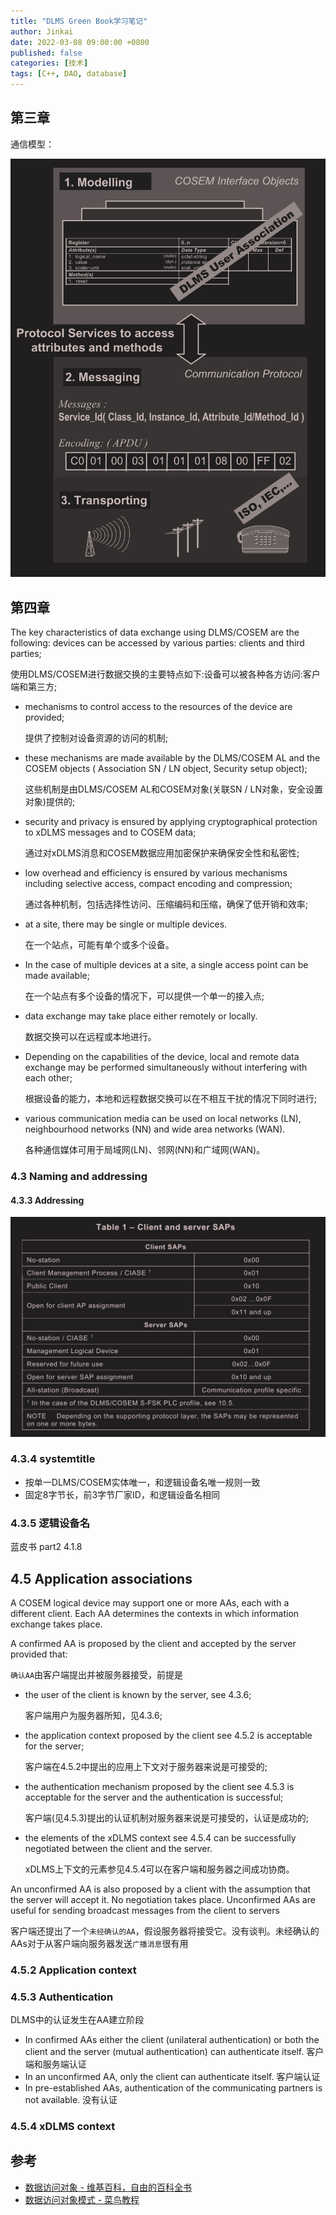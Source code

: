 ```yaml
---
title: "DLMS Green Book学习笔记"
author: Jinkai
date: 2022-03-08 09:00:00 +0800
published: false
categories: [技术]
tags: [C++, DAO, database]
---
```


## 第三章

通信模型：

![comm-module](/assets/img/2022-03-17-dlms-green-1/DLMS1.png)

## 第四章

The key characteristics of data exchange using DLMS/COSEM are the following: devices can be accessed by various parties: clients and third parties;

使用DLMS/COSEM进行数据交换的主要特点如下:设备可以被各种各方访问:客户端和第三方;

- mechanisms to control access to the resources of the device are provided;

    提供了控制对设备资源的访问的机制;

- these mechanisms are made available by the DLMS/COSEM AL and the COSEM objects ( Association SN / LN object, Security setup object);

    这些机制是由DLMS/COSEM AL和COSEM对象(关联SN / LN对象，安全设置对象)提供的;

- security and privacy is ensured by applying cryptographical protection to xDLMS messages and to COSEM data;

    通过对xDLMS消息和COSEM数据应用加密保护来确保安全性和私密性;

- low overhead and efficiency is ensured by various mechanisms including selective access, compact encoding and compression;

    通过各种机制，包括选择性访问、压缩编码和压缩，确保了低开销和效率;

- at a site, there may be single or multiple devices.

    在一个站点，可能有单个或多个设备。

- In the case of multiple devices at a site, a single access point can be made available;

    在一个站点有多个设备的情况下，可以提供一个单一的接入点;

- data exchange may take place either remotely or locally.

    数据交换可以在远程或本地进行。

- Depending on the capabilities of the device, local and remote data exchange may be performed simultaneously without interfering with each other;

    根据设备的能力，本地和远程数据交换可以在不相互干扰的情况下同时进行;

- various communication media can be used on local networks (LN), neighbourhood networks (NN) and wide area networks (WAN).

    各种通信媒体可用于局域网(LN)、邻网(NN)和广域网(WAN)。

### 4.3 Naming and addressing

#### 4.3.3 Addressing

![comm-module](/assets/img/2022-03-17-dlms-green-1/sap.jpg)

### 4.3.4 systemtitle

- 按单一DLMS/COSEM实体唯一，和逻辑设备名唯一规则一致
- 固定8字节长，前3字节厂家ID，和逻辑设备名相同

### 4.3.5 逻辑设备名

蓝皮书 part2 4.1.8

## 4.5 Application associations

A COSEM logical device may support one or more AAs, each with a different client. Each AA determines the contexts in which information exchange takes place.

A confirmed AA is proposed by the client and accepted by the server provided that:

`确认AA`由客户端提出并被服务器接受，前提是

- the user of the client is known by the server, see 4.3.6;

    客户端用户为服务器所知，见4.3.6;

- the application context proposed by the client see 4.5.2 is acceptable for the server;

    客户端在4.5.2中提出的应用上下文对于服务器来说是可接受的;

- the authentication mechanism proposed by the client see 4.5.3 is acceptable for the server and the authentication is successful;

    客户端(见4.5.3)提出的认证机制对服务器来说是可接受的，认证是成功的;

- the elements of the xDLMS context see 4.5.4 can be successfully negotiated between the client and the server.

    xDLMS上下文的元素参见4.5.4可以在客户端和服务器之间成功协商。

An unconfirmed AA is also proposed by a client with the assumption that the server will accept it. No negotiation takes place. Unconfirmed AAs are useful for sending broadcast messages from the client to servers

客户端还提出了一个`未经确认的AA`，假设服务器将接受它。没有谈判。未经确认的AAs对于从客户端向服务器发送`广播消息`很有用

### 4.5.2 Application context

### 4.5.3 Authentication

DLMS中的认证发生在AA建立阶段

- In confirmed AAs either the client (unilateral authentication) or both the client and the server (mutual authentication) can authenticate itself.
    客户端和服务端认证
- In an unconfirmed AA, only the client can authenticate itself.
    客户端认证
- In pre-established AAs, authentication of the communicating partners is not available.
    没有认证

### 4.5.4 xDLMS context



## 参考

- [数据访问对象 - 维基百科，自由的百科全书](https://zh.wikipedia.org/wiki/%E6%95%B0%E6%8D%AE%E8%AE%BF%E9%97%AE%E5%AF%B9%E8%B1%A1)
- [数据访问对象模式 - 菜鸟教程](https://www.runoob.com/design-pattern/data-access-object-pattern.html)
